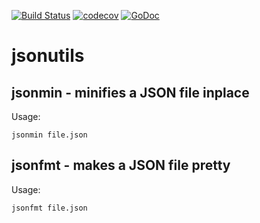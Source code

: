 [![Build Status](https://travis-ci.org/cleonty/jsonutils.svg?branch=master)](https://travis-ci.org/cleonty/jsonutils)
[![codecov](https://codecov.io/gh/cleonty/jsonutils/branch/master/graph/badge.svg)](https://codecov.io/gh/cleonty/jsonutils)
[![GoDoc](https://godoc.org/github.com/cleonty/jsonutils?status.svg)](https://godoc.org/github.com/cleonty/jsonutils)

# jsonutils

## jsonmin - minifies a JSON file inplace

Usage:
```
jsonmin file.json
```

## jsonfmt - makes a JSON file pretty

Usage:
```
jsonfmt file.json
```
